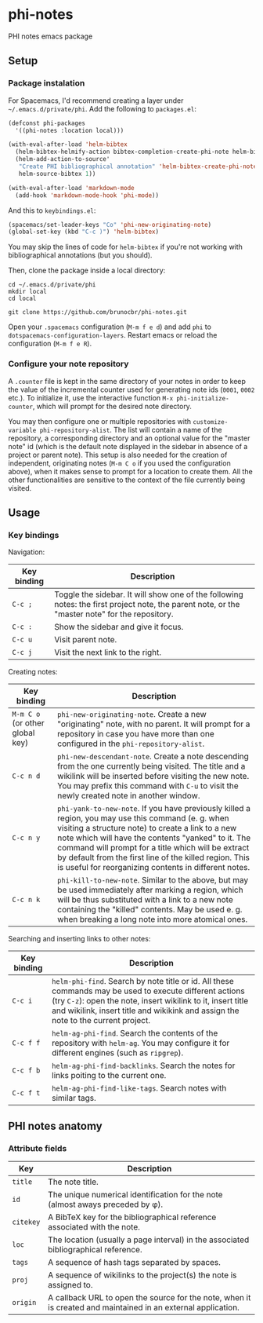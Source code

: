 # phi-notes
 
 PHI notes emacs package

## Setup

### Package instalation

For Spacemacs, I'd recommend creating a layer under  `~/.emacs.d/private/phi`. Add the following to `packages.el`:

```lisp
(defconst phi-packages
  '((phi-notes :location local)))

(with-eval-after-load 'helm-bibtex
  (helm-bibtex-helmify-action bibtex-completion-create-phi-note helm-bibtex-create-phi-note)
  (helm-add-action-to-source'
   "Create PHI bibliographical annotation" 'helm-bibtex-create-phi-note
   helm-source-bibtex 1))

(with-eval-after-load 'markdown-mode
  (add-hook 'markdown-mode-hook 'phi-mode))
```

And this to `keybindings.el`:

```lisp
(spacemacs/set-leader-keys "Co" 'phi-new-originating-note)
(global-set-key (kbd "C-c )") 'helm-bibtex)
```

You may skip the lines of code for `helm-bibtex` if you're not working with bibliographical annotations (but you should).

Then, clone the package inside a local directory:

```shell
cd ~/.emacs.d/private/phi
mkdir local
cd local

git clone https://github.com/brunocbr/phi-notes.git
```

Open your `.spacemacs` configuration (`M-m f e d`) and add `phi` to `dotspacemacs-configuration-layers`. Restart emacs or reload the configuration (`M-m f e R`).

### Configure your note repository

A `.counter` file is kept in the same directory of your notes in order to keep the value of the incremental counter used for generating note ids (`0001`, `0002` etc.). To initialize it, use the interactive function `M-x phi-initialize-counter`, which will prompt for the desired note directory.

You may then configure one or multiple repositories with `customize-variable phi-repository-alist`. The list will contain a name of the repository, a corresponding directory and an optional value for the "master note" id (which is the default note displayed in the sidebar in absence of a project or parent note). This setup is also needed for the creation of independent, originating notes (`M-m C o` if you used the configuration above), when it makes sense to prompt for a location to create them. All the other functionalities are sensitive to the context of the file currently being visited.


## Usage

### Key bindings

Navigation:

| Key binding | Description                                                                                                                                    |
| ----------- | -----------                                                                                                                                    |
| `C-c ;`     | Toggle the sidebar. It will show one of the following notes: the first project note, the parent note, or the "master note" for the repository. |
| `C-c :`     | Show the sidebar and give it focus.                                                                                                            |
| `C-c u`     | Visit parent note.                                                                                                                             |
| `C-c j`     | Visit the next link to the right.                                                                                                              |

Creating notes:

| Key binding                     | Description                                                                                                                                                                                                                                                                                                                                                                              |
| -----------                     | -----------                                                                                                                                                                                                                                                                                                                                                                              |
| `M-m C o` (or other global key) | `phi-new-originating-note`. Create a new "originating" note, with no parent. It will prompt for a repository in case you have more than one configured in the `phi-repository-alist`.                                                                                                                                                                                                    |
| `C-c n d`                       | `phi-new-descendant-note`. Create a note descending from the one currently being visited. The title and a wikilink will be inserted before visiting the new note. You may prefix this command with `C-u` to visit the newly created note in another window.                                                                                                                              |
| `C-c n y`                       | `phi-yank-to-new-note`. If you have previously killed a region, you may use this command (e. g. when visiting a structure note) to create a link to a new note which will have the contents "yanked" to it. The command will prompt for a title which will be extract by default from the first line of the killed region.  This is useful for reorganizing contents in different notes. |
| `C-c n k`                       | `phi-kill-to-new-note`. Similar to the above, but may be used immediately after marking a region, which will be thus substituted with a link to a new note containing the "killed" contents. May be used e. g. when breaking a long note into more atomical ones.                                                                                                                        |

Searching and inserting links to other notes:

| Key binding | Description                                                                                                                                                                                                                   |
| ----------- | -----------                                                                                                                                                                                                                   |
| `C-c i`     | `helm-phi-find`. Search by note title or id. All these commands may be used to execute different actions (try `C-z`): open the note, insert wikilink to it, insert title and wikilink, insert title and wikikink and assign the note to the current project. |
| `C-c f f`   | `helm-ag-phi-find`. Search the contents of the repository with `helm-ag`. You may configure it for different engines (such as `ripgrep`).                                                                                     |
| `C-c f b`   | `helm-ag-phi-find-backlinks`. Search the notes for links poiting to the current one.                                                                                                                                          |
| `C-c f t`   | `helm-ag-phi-find-like-tags`. Search notes with similar tags.                                                                                                                                                                             |


## PHI notes anatomy

### Attribute fields

| Key       | Description                                                                                                   |
| --------- | -----------                                                                                                   |
| `title`   | The note title.                                                                                               |
| `id`      | The unique numerical identification for the note (almost aways preceded by φ).                                |
| `citekey` | A BibTeX key for the bibliographical reference associated with the note.                                      |
| `loc`     | The location (usually a page interval) in the associated bibliographical reference.                           |
| `tags`    | A sequence of hash tags separated by spaces.                                                                  |
| `proj`    | A sequence of wikilinks to the project(s) the note is assigned to.                                            |
| `origin`  | A callback URL to open the source for the note, when it is created and maintained in an external application. |




